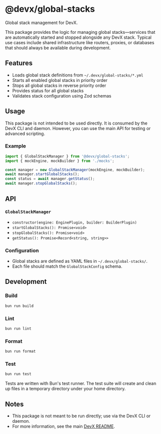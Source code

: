 # @devx/global-stacks

Global stack management for DevX.

This package provides the logic for managing global stacks—services that are automatically started and stopped alongside any DevX stack. Typical use cases include shared infrastructure like routers, proxies, or databases that should always be available during development.

## Features

- Loads global stack definitions from `~/.devx/global-stacks/*.yml`
- Starts all enabled global stacks in priority order
- Stops all global stacks in reverse priority order
- Provides status for all global stacks
- Validates stack configuration using Zod schemas

## Usage

This package is not intended to be used directly. It is consumed by the DevX CLI and daemon. However, you can use the main API for testing or advanced scripting.

### Example

```ts
import { GlobalStackManager } from '@devx/global-stacks';
import { mockEngine, mockBuilder } from './mocks';

const manager = new GlobalStackManager(mockEngine, mockBuilder);
await manager.startGlobalStacks();
const status = await manager.getStatus();
await manager.stopGlobalStacks();
```

## API

### `GlobalStackManager`

- `constructor(engine: EnginePlugin, builder: BuilderPlugin)`
- `startGlobalStacks(): Promise<void>`
- `stopGlobalStacks(): Promise<void>`
- `getStatus(): Promise<Record<string, string>>`

### Configuration

- Global stacks are defined as YAML files in `~/.devx/global-stacks/`.
- Each file should match the `GlobalStackConfig` schema.

## Development

### Build

```sh
bun run build
```

### Lint

```sh
bun run lint
```

### Format

```sh
bun run format
```

### Test

```sh
bun run test
```

Tests are written with Bun's test runner. The test suite will create and clean up files in a temporary directory under your home directory.

## Notes

- This package is not meant to be run directly; use via the DevX CLI or daemon.
- For more information, see the main [DevX README](../../README.md).
